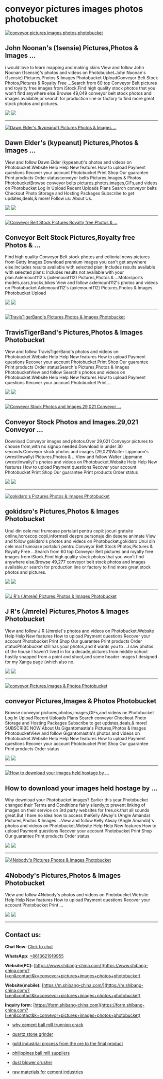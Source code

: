 # conveyor pictures images photos photobucket

<a href="https://swt.shibang-china.com/?l=en&img&k=conveyor+pictures+images+photos+photobucket" target="_blank">![conveyor pictures images photos photobucket](http://static.shibang-china.com/all-800x300/847.jpg)</a>

## John Noonan's (1sensie) Pictures,Photos &amp; Images …
i would love to learn mapping and making skins View and follow John Noonan (1sensie)'s photos and videos on Photobucket.John Noonan's (1sensie) Pictures,Photos &amp; Images Photobucket UploadConveyor Belt Stock Photos,Pictures &amp; Royalty Free …Search from 60 top Conveyor Belt pictures and royalty free images from iStock.Find high quality stock photos that you won't find anywhere else.Browse 49,049 conveyor belt stock photos and images available,or search for production line or factory to find more great stock photos and pictures.


<a href="https://whatsapp.shibangsoft.com/WhatsApp.php" target="_blank" title="WhatsApp">![](http://static.shibang-china.com/icon/whatsapp.png)</a> <a href="https://swt.shibang-china.com/?l=en&icon&k=conveyor+pictures+images+photos+photobucket" target="_blank">![](http://static.shibang-china.com/icon/chat-en.png)</a>

---

<a href="https://swt.shibang-china.com/?l=en&img&k=conveyor+pictures+images+photos+photobucket" target="_blank">![Dawn Elder's (kypeanut) Pictures,Photos &amp; Images …](http://static.shibang-china.com/all-800x300/660.jpg)</a>

## Dawn Elder's (kypeanut) Pictures,Photos &amp; Images …
View and follow Dawn Elder (kypeanut)'s photos and videos on Photobucket.Website Help Help New features How to upload Payment questions Recover your account Photobucket Print Shop Our guarantee Print products Order statusconveyor belts Pictures,Images &amp; Photos PhotobucketBrowse conveyor belts pictures,photos,images,GIFs,and videos on Photobucket Log In Upload Recent Uploads Plans Search conveyor belts Checkout Photo Storage and Hosting Packages Subscribe to get updates,deals,&amp; more! Follow us: About Us.


<a href="https://whatsapp.shibangsoft.com/WhatsApp.php" target="_blank" title="WhatsApp">![](http://static.shibang-china.com/icon/whatsapp.png)</a> <a href="https://swt.shibang-china.com/?l=en&icon&k=conveyor+pictures+images+photos+photobucket" target="_blank">![](http://static.shibang-china.com/icon/chat-en.png)</a>

---

<a href="https://swt.shibang-china.com/?l=en&img&k=conveyor+pictures+images+photos+photobucket" target="_blank">![Conveyor Belt Stock Pictures,Royalty free Photos &amp; …](http://static.shibang-china.com/all-800x300/1510.jpg)</a>

## Conveyor Belt Stock Pictures,Royalty free Photos &amp; …
Find high quality Conveyor Belt stock photos and editorial news pictures from Getty Images.Download premium images you can't get anywhere else.Includes results available with selected plan: Includes results available with selected plans: Includes results not available with your plan.Axlemount112's (axlemount112) Pictures,Photos &amp; …Motorsports models,cars,trucks,bikes View and follow axlemount112's photos and videos on Photobucket.Axlemount112's (axlemount112) Pictures,Photos &amp; Images Photobucket Upload


<a href="https://whatsapp.shibangsoft.com/WhatsApp.php" target="_blank" title="WhatsApp">![](http://static.shibang-china.com/icon/whatsapp.png)</a> <a href="https://swt.shibang-china.com/?l=en&icon&k=conveyor+pictures+images+photos+photobucket" target="_blank">![](http://static.shibang-china.com/icon/chat-en.png)</a>

---

<a href="https://swt.shibang-china.com/?l=en&img&k=conveyor+pictures+images+photos+photobucket" target="_blank">![TravisTigerBand's Pictures,Photos &amp; Images Photobucket](http://static.shibang-china.com/all-800x300/660.jpg)</a>

## TravisTigerBand's Pictures,Photos &amp; Images Photobucket
View and follow TravisTigerBand's photos and videos on Photobucket.Website Help Help New features How to upload Payment questions Recover your account Photobucket Print Shop Our guarantee Print products Order statusSearch's Pictures,Photos &amp; Images PhotobucketView and follow Search's photos and videos on Photobucket.Website Help Help New features How to upload Payment questions Recover your account Photobucket Print …


<a href="https://whatsapp.shibangsoft.com/WhatsApp.php" target="_blank" title="WhatsApp">![](http://static.shibang-china.com/icon/whatsapp.png)</a> <a href="https://swt.shibang-china.com/?l=en&icon&k=conveyor+pictures+images+photos+photobucket" target="_blank">![](http://static.shibang-china.com/icon/chat-en.png)</a>

---

<a href="https://swt.shibang-china.com/?l=en&img&k=conveyor+pictures+images+photos+photobucket" target="_blank">![Conveyor Stock Photos and Images.29,021 Conveyor …](http://static.shibang-china.com/all-800x300/898.jpg)</a>

## Conveyor Stock Photos and Images.29,021 Conveyor …
Download Conveyor images and photos.Over 29,021 Conveyor pictures to choose from,with no signup needed.Download in under 30 seconds.Conveyor stock photos and images (29,021)Walter Lippmann's (wrestlinwally) Pictures,Photos &amp; …View and follow Walter Lippmann (wrestlinwally)'s photos and videos on Photobucket.Website Help Help New features How to upload Payment questions Recover your account Photobucket Print Shop Our guarantee Print products Order status


<a href="https://whatsapp.shibangsoft.com/WhatsApp.php" target="_blank" title="WhatsApp">![](http://static.shibang-china.com/icon/whatsapp.png)</a> <a href="https://swt.shibang-china.com/?l=en&icon&k=conveyor+pictures+images+photos+photobucket" target="_blank">![](http://static.shibang-china.com/icon/chat-en.png)</a>

---

<a href="https://swt.shibang-china.com/?l=en&img&k=conveyor+pictures+images+photos+photobucket" target="_blank">![gokidsro's Pictures,Photos &amp; Images Photobucket](http://static.shibang-china.com/all-800x300/885.jpg)</a>

## gokidsro's Pictures,Photos &amp; Images Photobucket
Unul din cele mai frumoase portaluri pentru copii: jocuri gratuite online,horoscop copii,informatii despre personaje din desene animate View and follow gokidsro's photos and videos on Photobucket.gokidsro Unul din cele mai frumoase portaluri pentru.Conveyor Belt Stock Photos,Pictures &amp; Royalty Free …Search from 60 top Conveyor Belt pictures and royalty free images from iStock.Find high quality stock photos that you won't find anywhere else.Browse 49,277 conveyor belt stock photos and images available,or search for production line or factory to find more great stock photos and pictures.


<a href="https://whatsapp.shibangsoft.com/WhatsApp.php" target="_blank" title="WhatsApp">![](http://static.shibang-china.com/icon/whatsapp.png)</a> <a href="https://swt.shibang-china.com/?l=en&icon&k=conveyor+pictures+images+photos+photobucket" target="_blank">![](http://static.shibang-china.com/icon/chat-en.png)</a>

---

<a href="https://swt.shibang-china.com/?l=en&img&k=conveyor+pictures+images+photos+photobucket" target="_blank">![J R's (Jmrele) Pictures,Photos &amp; Images Photobucket](http://static.shibang-china.com/all-800x300/225.jpg)</a>

## J R's (Jmrele) Pictures,Photos &amp; Images Photobucket
View and follow J R (Jmrele)'s photos and videos on Photobucket.Website Help Help New features How to upload Payment questions Recover your account Photobucket Print Shop Our guarantee Print products Order statusPhotobucket still has your photos,and it wants you to …I saw photos of the house I haven’t lived in for a decade,pictures from middle school hastily snapped from a point and shoot,and some header images I designed for my Xanga page (which also no.


<a href="https://whatsapp.shibangsoft.com/WhatsApp.php" target="_blank" title="WhatsApp">![](http://static.shibang-china.com/icon/whatsapp.png)</a> <a href="https://swt.shibang-china.com/?l=en&icon&k=conveyor+pictures+images+photos+photobucket" target="_blank">![](http://static.shibang-china.com/icon/chat-en.png)</a>

---

<a href="https://swt.shibang-china.com/?l=en&img&k=conveyor+pictures+images+photos+photobucket" target="_blank">![conveyor Pictures,Images &amp; Photos Photobucket](http://static.shibang-china.com/all-800x300/960.jpg)</a>

## conveyor Pictures,Images &amp; Photos Photobucket
Browse conveyor pictures,photos,images,GIFs,and videos on Photobucket Log In Upload Recent Uploads Plans Search conveyor Checkout Photo Storage and Hosting Packages Subscribe to get updates,deals,&amp; more! SUBSCRIBE NOW About Us.Gigantomastia's Pictures,Photos &amp; Images PhotobucketView and follow Gigantomastia's photos and videos on Photobucket.Website Help Help New features How to upload Payment questions Recover your account Photobucket Print Shop Our guarantee Print products Order status


<a href="https://whatsapp.shibangsoft.com/WhatsApp.php" target="_blank" title="WhatsApp">![](http://static.shibang-china.com/icon/whatsapp.png)</a> <a href="https://swt.shibang-china.com/?l=en&icon&k=conveyor+pictures+images+photos+photobucket" target="_blank">![](http://static.shibang-china.com/icon/chat-en.png)</a>

---

<a href="https://swt.shibang-china.com/?l=en&img&k=conveyor+pictures+images+photos+photobucket" target="_blank">![How to download your images held hostage by …](http://static.shibang-china.com/all-800x300/355.jpg)</a>

## How to download your images held hostage by …
Why download your Photobucket images? Earlier this year,Photobucket changed their Terms and Conditions fairly silently,to prevent linking of images on their service on 3rd party websites for free.ok.that all sounds great.But I have no idea how to access theKelly Alway's (Angle Amanda) Pictures,Photos &amp; Images …View and follow Kelly Alway (Angle Amanda)'s photos and videos on Photobucket.Website Help Help New features How to upload Payment questions Recover your account Photobucket Print Shop Our guarantee Print products Order status


<a href="https://whatsapp.shibangsoft.com/WhatsApp.php" target="_blank" title="WhatsApp">![](http://static.shibang-china.com/icon/whatsapp.png)</a> <a href="https://swt.shibang-china.com/?l=en&icon&k=conveyor+pictures+images+photos+photobucket" target="_blank">![](http://static.shibang-china.com/icon/chat-en.png)</a>

---

<a href="https://swt.shibang-china.com/?l=en&img&k=conveyor+pictures+images+photos+photobucket" target="_blank">![4Nobody's Pictures,Photos &amp; Images Photobucket](http://static.shibang-china.com/all-800x300/72.jpg)</a>

## 4Nobody's Pictures,Photos &amp; Images Photobucket
View and follow 4Nobody's photos and videos on Photobucket.Website Help Help New features How to upload Payment questions Recover your account Photobucket Print …

<a href="https://whatsapp.shibangsoft.com/WhatsApp.php" target="_blank" title="WhatsApp">![](http://static.shibang-china.com/icon/whatsapp.png)</a> <a href="https://swt.shibang-china.com/?l=en&icon&k=conveyor+pictures+images+photos+photobucket" target="_blank">![](http://static.shibang-china.com/icon/chat-en.png)</a>

---
## Contact us:

**Chat Now:** [Click to chat](https://swt.shibang-china.com?l=en&contact&k=conveyor+pictures+images+photos+photobucket)

**WhatsApp:**  [+8613621919955](https://whatsapp.shibangsoft.com/WhatsApp.php)

**Website(PC):** [https://www.shibang-china.com/](https://www.shibang-china.com/?l=en&contact&k=conveyor+pictures+images+photos+photobucket)

**Website(mobile):** [https://m.shibang-china.com/](https://m.shibang-china.com/?l=en&contact&k=conveyor+pictures+images+photos+photobucket)

**Inquiry form:** [https://form.shibang-china.com](https://form.shibang-china.com?l=en&contact&k=conveyor+pictures+images+photos+photobucket)

* [why cement ball mill trunnion crack](../131/why%20cement%20ball%20mill%20trunnion%20crack.md)

* [quartz stone grinder](../132/quartz%20stone%20grinder.md)

* [gold industrial process from the ore to the final product](../132/gold%20industrial%20process%20from%20the%20ore%20to%20the%20final%20product.md)

* [philippines ball mill suppliers](../130/philippines%20ball%20mill%20suppliers.md)

* [dust blower crusher](../138/dust%20blower%20crusher.md)

* [raw materials for cement industries](../127/raw%20materials%20for%20cement%20industries.md)